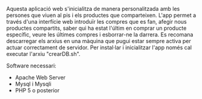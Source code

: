 Aquesta aplicació web s'inicialitza de manera personalitzada amb les persones que viuen al pis i els productes que comparteixen. L'app permet a través d'una interfície web introduïr les compres que es fan, afegir nous productes compartits, saber qui ha estat l'últim en comprar un producte específic, veure les últimes compres i esborrar-ne la darrera. Es recomana descarregar els arxius en una màquina que pugui estar sempre activa per actuar correctament de servidor. Per instal·lar i inicialitzar l'app només cal executar l'arxiu "crearDB.sh".

Software necessari:
- Apache Web Server
- Mysql i Mysqli
- PHP 5 o posterior

